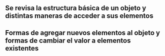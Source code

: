 ## Se revisa la estructura básica de un objeto y distintas maneras de acceder a sus elementos
## Formas de agregar nuevos elementos al objeto y formas de cambiar el valor a elementos existentes

